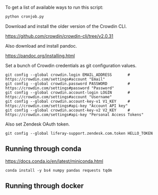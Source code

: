 To get a list of available ways to run this script:

```py
python cronjob.py
```

Download and install the older version of the Crowdin CLI.

https://github.com/crowdin/crowdin-cli/tree/v2.0.31

Also download and install pandoc.

https://pandoc.org/installing.html

Set a bunch of Crowdin credentials as git configuration values.

```
git config --global crowdin.login EMAIL_ADDRESS       # https://crowdin.com/settings#account "Email"
git config --global crowdin.password PASSWORD         # https://crowdin.com/settings#password "Password"
git config --global crowdin.account-login LOGIN       # https://crowdin.com/settings#account "Username"
git config --global crowdin.account-key-v1 V1_KEY     # https://crowdin.com/settings#api-key "Account API key"
git config --global crowdin.account-key-v2 V2_KEY     # https://crowdin.com/settings#api-key "Personal Access Tokens"
```

Also set Zendesk OAuth token.

```
git config --global liferay-support.zendesk.com.token HELLO_TOKEN
```

## Running through conda

https://docs.conda.io/en/latest/miniconda.html

```
conda install -y bs4 numpy pandas requests tqdm
```

## Running through docker